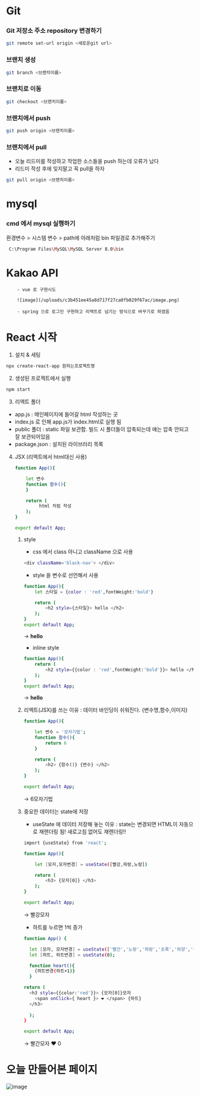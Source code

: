 # Git
### Git 저장소 주소 repository 변경하기
``` bash
git remote set-url origin <새로운git url>

``` 
### 브랜치 생성
``` bash
git branch <브랜치이름>
```

### 브랜치로 이동
``` bash
git checkout <브랜치이름>
```

### 브랜치에서 push
``` bash
git push origin <브랜치이름>
```
### 브랜치에서 pull 
- 오늘 리드미를 작성하고 작업한 소스들을 push 하는데 오류가 났다
- 리드미 작성 후에 잊지말고 꼭 pull을 하자
``` bash 
git pull origin <브랜치이름>
```

# mysql
### cmd 에서 mysql 실행하기
환경변수 > 시스템 변수 > path에 아래처럼 bin 파일경로 추가해주기
```bash
 C:\Program Files\MySQL\MySQL Server 8.0\bin 
```

# Kakao API
        
        - vue 로 구현시도
        
        ![image](/uploads/c3b451ee45a8d717f27ca0fb029f67ac/image.png)
        
        - spring 으로 로그인 구현하고 리엑트로 넘기는 방식으로 바꾸기로 하였음

# React 시작

1. 설치 & 세팅

```bash
npx create-react-app 원하는프로젝트명 
```

2. 생성된 프로젝트에서 실행

```bash
npm start
```

3. 리엑트 폴더 
- app.js : 메인페이지에 들어갈 html 작성하는 곳
- index.js 로 인해 app.js가 index.html로 실행 됨
- public 폴더 : static 파일 보관함. 빌드 시 폴더들이 압축되는데 얘는 압축 안되고 잘 보관되어있음
- package.json : 설치된 라이브러리 목록

4. JSX (리엑트에서 html대신 사용)
    
    ```bash
    function App(){
    
    	let 변수
    	function 함수(){
    	}
    
    	return (
    		 html 처럼 작성
    	);
    }
    
    export default App;
    ```
    
    1. style
        - css 에서 class 아니고 className 으로 사용
        
        ```bash
        <div className='black-nav'> </div>
        ```
        
        - style 을 변수로 선언해서 사용
        
        ```bash
        function App(){
        	let 스타일 = {color : 'red',fontWeight:'bold'}
        
        	return (
        		<h2 style={스타일}> hello </h2>
        	);
        }
        export default App;
        ```
        
        → **hello**
        
        - inline style
        
        ```bash
        function App(){
        	return (
        		<h2 style={{color : 'red',fontWeight:'bold'}}> hello </h2>
        	);
        }
        export default App;
        ```
        
        → **hello**
        
    2. 리엑트(JSX)를 쓰는 이유 : 데이터 바인딩이 쉬워진다. {변수명,함수,이미지}
        
        ```bash
        function App(){
        
        	let 변수 = '모자기법';
        	function 함수(){
        		return 6
        	}
        
        	return (
        		<h2> {함수()} {변수} </h2>
        	);
        }
        
        export default App;
        ```
        
        → 6모자기법
        
    3. 중요한 데이터는 state에 저장
        - useState 에 데이터 저장해 놓는 이유 : state는 변경되면 HTML이 자동으로 재렌더링 됨! 새로고침 없어도 재렌더링!!
        
        ```bash
        import {useState} from 'react';
        
        function App(){
        
        	let [모자,모자변경] = useState([빨강,파랑,노랑])
        
        	return (
        		<h3> {모자[0]} </h3>
        	);
        }
        
        export default App;
        ```
        
         → 빨강모자 
        
        - 하트를 누르면 1씩 증가
        
        ```bash
        function App() {
        
          let [모자, 모자변경] = useState(['빨간','노랑','파랑','초록','하양','검정'])
          let [하트, 하트변경] = useState(0);
        
          function heart(){
            {하트변경(하트+1)}
          }
        
        return (
          <h3 style={{color:'red'}}> {모자[0]}모자 
            <span onClick={ heart }> ❤ </span> {하트}
          </h3>
                
          );
        }
        
        export default App;
        ```
        
        → 빨간모자 ❤ 0 
        
        
  # 오늘 만들어본 페이지
  ![image](/uploads/695fd21ad2590b88b2b2f0f4df55aed5/image.png)
